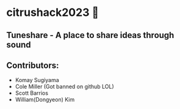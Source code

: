 # citrushack2023 🍊
## Tuneshare - A place to share ideas through sound

## Contributors:

- Komay Sugiyama
- Cole Miller (Got banned on github LOL)
- Scott Barrios
- William(Dongyeon) Kim
